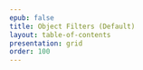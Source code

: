 ```yaml
---
epub: false
title: Object Filters (Default)
layout: table-of-contents
presentation: grid
order: 100
---
```

